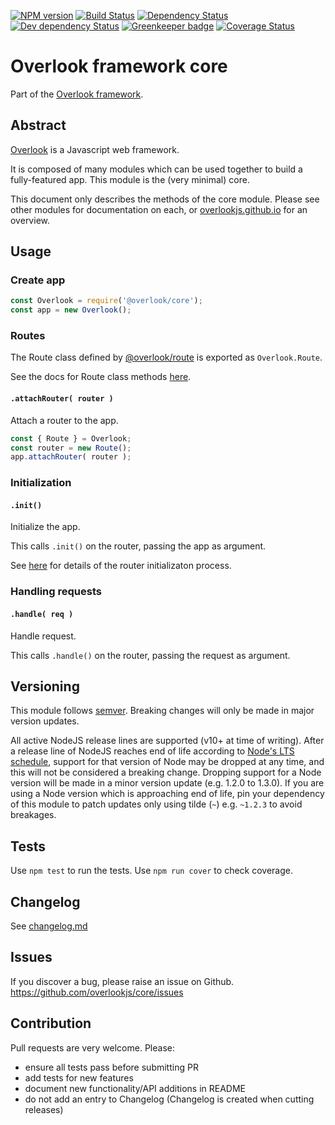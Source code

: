[![NPM version](https://img.shields.io/npm/v/@overlook/core.svg)](https://www.npmjs.com/package/@overlook/core)
[![Build Status](https://img.shields.io/travis/overlookjs/core/master.svg)](http://travis-ci.org/overlookjs/core)
[![Dependency Status](https://img.shields.io/david/overlookjs/core.svg)](https://david-dm.org/overlookjs/core)
[![Dev dependency Status](https://img.shields.io/david/dev/overlookjs/core.svg)](https://david-dm.org/overlookjs/core)
[![Greenkeeper badge](https://badges.greenkeeper.io/overlookjs/core.svg)](https://greenkeeper.io/)
[![Coverage Status](https://img.shields.io/coveralls/overlookjs/core/master.svg)](https://coveralls.io/r/overlookjs/core)

# Overlook framework core

Part of the [Overlook framework](https://overlookjs.github.io/).

## Abstract

[Overlook](https://overlookjs.github.io/) is a Javascript web framework.

It is composed of many modules which can be used together to build a fully-featured app. This module is the (very minimal) core.

This document only describes the methods of the core module. Please see other modules for documentation on each, or [overlookjs.github.io](https://overlookjs.github.io/) for an overview.

## Usage

### Create app

```js
const Overlook = require('@overlook/core');
const app = new Overlook();
```

### Routes

The Route class defined by [@overlook/route](https://www.npmjs.com/package/@overlook/route) is exported as `Overlook.Route`.

See the docs for Route class methods [here](https://www.npmjs.com/package/@overlook/route).

#### `.attachRouter( router )`

Attach a router to the app.

```js
const { Route } = Overlook;
const router = new Route();
app.attachRouter( router );
```

### Initialization

#### `.init()`

Initialize the app.

This calls `.init()` on the router, passing the app as argument.

See [here](https://www.npmjs.com/package/@overlook/route#initialization) for details of the router initializaton process.

### Handling requests

#### `.handle( req )`

Handle request.

This calls `.handle()` on the router, passing the request as argument.

## Versioning

This module follows [semver](https://semver.org/). Breaking changes will only be made in major version updates.

All active NodeJS release lines are supported (v10+ at time of writing). After a release line of NodeJS reaches end of life according to [Node's LTS schedule](https://nodejs.org/en/about/releases/), support for that version of Node may be dropped at any time, and this will not be considered a breaking change. Dropping support for a Node version will be made in a minor version update (e.g. 1.2.0 to 1.3.0). If you are using a Node version which is approaching end of life, pin your dependency of this module to patch updates only using tilde (`~`) e.g. `~1.2.3` to avoid breakages.

## Tests

Use `npm test` to run the tests. Use `npm run cover` to check coverage.

## Changelog

See [changelog.md](https://github.com/overlookjs/core/blob/master/changelog.md)

## Issues

If you discover a bug, please raise an issue on Github. https://github.com/overlookjs/core/issues

## Contribution

Pull requests are very welcome. Please:

* ensure all tests pass before submitting PR
* add tests for new features
* document new functionality/API additions in README
* do not add an entry to Changelog (Changelog is created when cutting releases)

